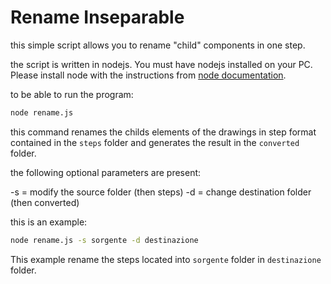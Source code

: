 # Rename Inseparable 

this simple script allows you to rename "child" components in one step.

the script is written in nodejs. You must have nodejs installed on your PC. Please install node with the instructions from [node documentation](https://nodejs.org/it/download/).

to be able to run the program:

```bash
node rename.js
```

this command renames the childs elements of the drawings in step format contained in the `steps` folder and generates the result in the `converted` folder.

the following optional parameters are present:

-s = modify the source folder (then steps)
-d = change destination folder (then converted)

this is an example:

```bash
node rename.js -s sorgente -d destinazione
```

This example rename the steps located into `sorgente` folder in `destinazione` folder.